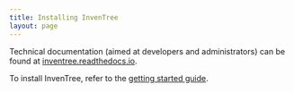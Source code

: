 ```yaml
---
title: Installing InvenTree
layout: page
---
```


Technical documentation (aimed at developers and administrators) can be found at [inventree.readthedocs.io](https://inventree.readthedocs.io/en/latest/index.html).

To install InvenTree, refer to the [getting started guide](https://inventree.readthedocs.io/en/latest/start.html).